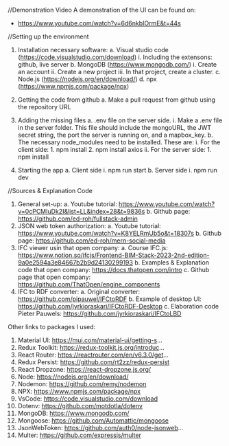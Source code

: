 //Demonstration Video
A demonstration of the UI can be found on:
* https://www.youtube.com/watch?v=6d6nkbIOrmE&t=44s


//Setting up the environment
1.	Installation necessary software:
    a.	Visual studio code (https://code.visualstudio.com/download)
        i.	Including the extensons: github, live server
    b.	MongoDB (https://www.mongodb.com/)
        i.	Create an account
        ii.	Create a new project
        iii.	In that project, create a cluster.
    c.	Node.js (https://nodejs.org/en/download/)
    d.	npx (https://www.npmjs.com/package/npx)
  	
2.	Getting the code from github
    a.	Make a pull request from github using the repository URL

   
3. Adding the missing files
    a.	.env file on the server side. 
        i.	Make a .env file in the server folder. This file should include the mongoURL, the JWT secret string, the port the server is running on, and a mapbox_key. 
    b.	The necessary node_modules need to be installed. These are:
        i.	For the client side:
            1.	npm install
            2.	npm install axios
        ii.	For the server side:
            1.	npm install
   
4.	Starting the app
    a.	Client side
        i.	npm run start
    b.	Server side
        i.	npm run dev



//Sources & Explanation Code
1. General set-up: 
    a. Youtube tutorial: https://www.youtube.com/watch?v=0cPCMIuDk2I&list=LL&index=28&t=9836s
    b. Github page: https://github.com/ed-roh/fullstack-admin
2. JSON web token authorization: 
    a. Youtube tutorial: https://www.youtube.com/watch?v=K8YELRmUb5o&t=18307s
    b. Github page: https://github.com/ed-roh/mern-social-media
3. IFC viewer usin that open company:
    a. Course IFC.js: https://www.notion.so/ifcjs/Frontend-BIM-Stack-2023-2nd-edition-9a0e2594a3e84667b2b9d24130299193
    b. Examples & Explanation code that open company: https://docs.thatopen.com/intro
    c. Github page that open company: https://github.com/ThatOpen/engine_components
4. IFC to RDF converter:
    a. Original converter: https://github.com/pipauwel/IFCtoRDF
    b. Example of desktop UI: https://github.com/jyrkioraskari/IFCtoRDF-Desktop
    c. Elaboration code Pieter Pauwels: https://github.com/jyrkioraskari/IFCtoLBD


Other links to packages I used:
1. Material UI: https://mui.com/material-ui/getting-s...
2. Redux Toolkit: https://redux-toolkit.js.org/introduc...
3. React Router: https://reactrouter.com/en/v6.3.0/get...
4. Redux Persist: https://github.com/rt2zz/redux-persist
5. React Dropzone: https://react-dropzone.js.org/
6. Node: https://nodejs.org/en/download/
7. Nodemon: https://github.com/remy/nodemon
8. NPX: https://www.npmjs.com/package/npx
9. VsCode: https://code.visualstudio.com/download
10. Dotenv: https://github.com/motdotla/dotenv
11. MongoDB: https://www.mongodb.com/
12. Mongoose: https://github.com/Automattic/mongoose
13. JsonWebToken: https://github.com/auth0/node-jsonweb...
14. Multer: https://github.com/expressjs/multer
    
